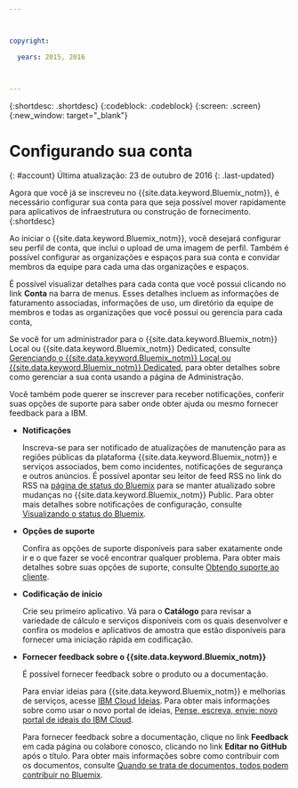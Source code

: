 ```yaml
---



copyright:

  years: 2015, 2016



---
```


{:shortdesc: .shortdesc}
{:codeblock: .codeblock}
{:screen: .screen}
{:new_window: target="_blank"}


# Configurando sua conta
{: #account}
Última atualização: 23 de outubro de 2016
{: .last-updated}

Agora que você já se inscreveu no {{site.data.keyword.Bluemix_notm}}, é necessário configurar sua conta para que seja possível mover rapidamente para aplicativos de infraestrutura ou construção de fornecimento.
{:shortdesc}

Ao iniciar o {{site.data.keyword.Bluemix_notm}}, você desejará configurar seu perfil de conta, que inclui o upload de uma imagem de perfil. Também é possível configurar as organizações e espaços para sua conta e convidar membros da equipe para cada uma das organizações e espaços. 

É possível visualizar detalhes para cada conta que você possui clicando no link **Conta** na barra de menus. Esses detalhes incluem as informações de faturamento associadas, informações de uso, um diretório da equipe de membros e todas as organizações que você possui ou gerencia para cada conta, 

Se você for um administrador para o {{site.data.keyword.Bluemix_notm}} Local ou {{site.data.keyword.Bluemix_notm}} Dedicated, consulte [Gerenciando
o {{site.data.keyword.Bluemix_notm}} Local ou {{site.data.keyword.Bluemix_notm}} Dedicated](/docs/admin/index.html#mng), para obter detalhes sobre como gerenciar a sua conta usando a página de Administração.

Você também pode querer se inscrever para receber notificações, conferir suas opções de suporte para saber onde obter ajuda ou mesmo fornecer feedback para a IBM.  

- **Notificações** 
  
  Inscreva-se para ser notificado de atualizações de manutenção para as regiões públicas da plataforma {{site.data.keyword.Bluemix_notm}} e serviços associados, bem como incidentes, notificações de segurança e outros anúncios. É possível apontar seu leitor de feed RSS no link do RSS na [página de status do Bluemix](http://ibm.biz/Bluemixstatus) para se manter atualizado sobre mudanças no {{site.data.keyword.Bluemix_notm}} Public. Para obter mais detalhes sobre notificações de configuração, consulte [Visualizando o status do Bluemix](/docs/support/index.html#viewing-bluemix-status).

- **Opções de suporte** 
  
  Confira as opções de suporte disponíveis para saber exatamente onde ir e o que fazer se você encontrar qualquer problema. Para obter mais detalhes sobre suas opções de suporte, consulte [Obtendo suporte ao cliente](/docs/support/index.html#getting-customer-support).

- **Codificação de início** 
  
  Crie seu primeiro aplicativo. Vá para o **Catálogo** para revisar a variedade de cálculo e serviços disponíveis com os quais desenvolver e confira os modelos e aplicativos de amostra que estão disponíveis para fornecer uma iniciação rápida em codificação.

- **Fornecer feedback sobre o {{site.data.keyword.Bluemix_notm}}** 
  
  É possível fornecer feedback sobre o produto ou a documentação. 
  
  Para enviar ideias para {{site.data.keyword.Bluemix_notm}} e melhorias de serviços, acesse [IBM Cloud Ideias](https://ibmcloud.ideas.aha.io). Para obter mais informações sobre como usar o novo portal de ideias, [Pense, escreva, envie: novo portal de ideais do IBM Cloud](https://developer.ibm.com/bluemix/2016/10/05/think-write-submit/). 
  
  Para fornecer feedback sobre a documentação, clique no link **Feedback** em cada página ou colabore conosco, clicando no link **Editar no GitHub** após o título. Para obter mais informações sobre como contribuir com os documentos, consulte [Quando se trata de documentos, todos podem contribuir no Bluemix](https://developer.ibm.com/bluemix/2016/01/13/bluemix-docs-now-open-source-on-github/).


